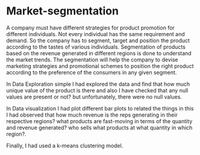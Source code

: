 # Market-segmentation
A company must have different strategies for product promotion for different individuals. Not every individual has the same requirement and demand. So the company has to segment, target and position the product according to the tastes of various individuals.
Segmentation of products based on the revenue generated in different regions is done to understand the market trends.
The segmentation will help the company to devise marketing strategies and promotional schemes to position the right product according to the preference of the consumers in any given segment.

In Data Exploration simple I had explored the data and find that how much unique value of the product is there and also I have checked that any null values are present or not? but unfortunately, there were no null values.

In Data visualization I had plot different bar plots to related the things in this I had observed that how much revenue is the reps generating in their respective regions? what products are fast-moving in terms of the quantity and revenue generated? who sells what products at what quantity in which region?.

Finally, I had used a k-means clustering model.

